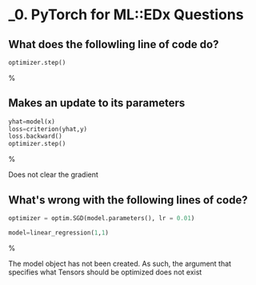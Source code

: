 # _0. PyTorch for ML::EDx Questions

## What does the followling line of code do?
```python
optimizer.step()
```

%

## Makes an update to its parameters
```python
yhat=model(x)
loss=criterion(yhat,y)
loss.backward()
optimizer.step()
```

%

Does not clear the gradient

## What's wrong with the following lines of code?
```python
optimizer = optim.SGD(model.parameters(), lr = 0.01)

model=linear_regression(1,1)
```

%

The model object has not been created. As such, the argument that specifies what Tensors should be optimized does not exist